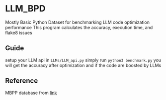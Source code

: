 # LLM_BPD
Mostly Basic Python Dataset for benchmarking LLM code optimization performance
This program calculates the accuracy, execution time, and flake8 issues

## Guide
setup your LLM api in `LLMs/LLM_api.py`
simply run `python3 benchmark.py` you will get the accuracy after optimization and if the code are boosted by LLMs


## Reference
MBPP database from [link](https://github.com/google-research/google-research/blob/master/mbpp/README.md)